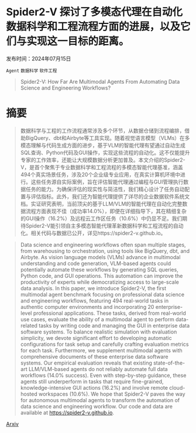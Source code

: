# Spider2-V 探讨了多模态代理在自动化数据科学和工程流程方面的进展，以及它们与实现这一目标的距离。

发布时间：2024年07月15日

`Agent` `数据科学` `软件工程`

> Spider2-V: How Far Are Multimodal Agents From Automating Data Science and Engineering Workflows?

# 摘要

> 数据科学与工程的工作流程通常涉及多个环节，从数据仓储到流程编排，借助BigQuery、dbt和Airbyte等工具实现。随着视觉语言模型（VLMs）在多模态理解与代码生成方面的进步，基于VLM的智能代理有望通过自动生成SQL查询、Python代码及GUI操作，实现这些流程的自动化。这不仅能提升专家的工作效率，还能让大规模数据分析更加普及。本文介绍的Spider2-V，是首个聚焦于专业数据科学和工程流程的多模态智能代理基准，涵盖494个真实场景任务，涉及20个企业级专业应用，在真实计算机环境中进行。这些任务源自实际案例，旨在评估智能代理通过编程与GUI管理执行数据任务的能力。为确保评估的现实性与简洁性，我们精心设计了任务自动配置与评估指标。此外，我们还为智能代理提供了详尽的企业数据软件系统文档。实证研究表明，当前顶尖的基于LLM/VLM的智能代理在自动化完整数据流程方面表现不佳（成功率14.0%），即便在详细指导下，其在精细复杂的GUI操作（16.2%）及远程云工作区任务（10.6%）中仍显不足。我们期待Spider2-V能引领自主多模态智能代理革新数据科学和工程流程的自动化。相关代码与数据已公开，详见https://spider2-v.github.io。

> Data science and engineering workflows often span multiple stages, from warehousing to orchestration, using tools like BigQuery, dbt, and Airbyte. As vision language models (VLMs) advance in multimodal understanding and code generation, VLM-based agents could potentially automate these workflows by generating SQL queries, Python code, and GUI operations. This automation can improve the productivity of experts while democratizing access to large-scale data analysis. In this paper, we introduce Spider2-V, the first multimodal agent benchmark focusing on professional data science and engineering workflows, featuring 494 real-world tasks in authentic computer environments and incorporating 20 enterprise-level professional applications. These tasks, derived from real-world use cases, evaluate the ability of a multimodal agent to perform data-related tasks by writing code and managing the GUI in enterprise data software systems. To balance realistic simulation with evaluation simplicity, we devote significant effort to developing automatic configurations for task setup and carefully crafting evaluation metrics for each task. Furthermore, we supplement multimodal agents with comprehensive documents of these enterprise data software systems. Our empirical evaluation reveals that existing state-of-the-art LLM/VLM-based agents do not reliably automate full data workflows (14.0% success). Even with step-by-step guidance, these agents still underperform in tasks that require fine-grained, knowledge-intensive GUI actions (16.2%) and involve remote cloud-hosted workspaces (10.6%). We hope that Spider2-V paves the way for autonomous multimodal agents to transform the automation of data science and engineering workflow. Our code and data are available at https://spider2-v.github.io.

[Arxiv](https://arxiv.org/abs/2407.10956)